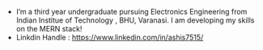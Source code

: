 - I’m a third year undergraduate pursuing Electronics Engineering from Indian Institue of Technology , BHU, Varanasi. I am developing my skills on the MERN stack!
- Linkdin Handle : https://www.linkedin.com/in/ashis7515/ 

<!---
ashish7515/ashish7515 is a ✨ special ✨ repository because its `README.md` (this file) appears on your GitHub profile.
You can click the Preview link to take a look at your changes.
--->
